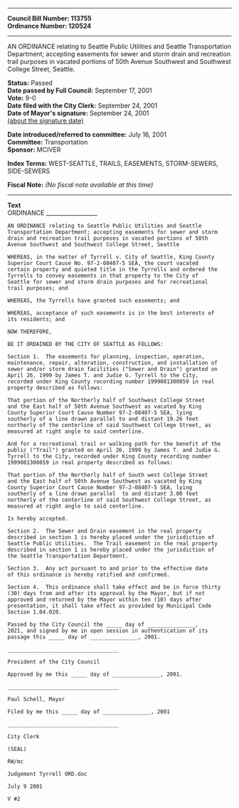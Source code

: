 * * * * *  
  
**Council Bill Number: [](#h0)[](#h2)113755**   
**Ordinance Number: 120524**  
  
* * * * *  
  
AN ORDINANCE relating to Seattle Public Utilities and Seattle Transportation Department; accepting easements for sewer and storm drain and recreation trail purposes in vacated portions of 50th Avenue Southwest and Southwest College Street, Seattle.  
  
**Status:** Passed   
**Date passed by Full Council:** September 17, 2001   
**Vote:** 9-0   
**Date filed with the City Clerk:** September 24, 2001   
**Date of Mayor's signature:** September 24, 2001   
[(about the signature date)](/~public/approvaldate.htm)   
  
  
**Date introduced/referred to committee:** July 16, 2001   
**Committee:** Transportation   
**Sponsor:** MCIVER   
  
**Index Terms:** WEST-SEATTLE, TRAILS, EASEMENTS, STORM-SEWERS, SIDE-SEWERS  
  
**Fiscal Note:** *(No fiscal note available at this time)*  
  
* * * * *  
  
**Text**  
    ORDINANCE __________________  
  
    AN ORDINANCE relating to Seattle Public Utilities and Seattle  
    Transportation Department; accepting easements for sewer and storm  
    drain and recreation trail purposes in vacated portions of 50th  
    Avenue Southwest and Southwest College Street, Seattle  
  
    WHEREAS, in the matter of Tyrrell v. City of Seattle, King County  
    Superior Court Cause No. 97-2-08407-5 SEA, the court vacated  
    certain property and quieted title in the Tyrrells and ordered the  
    Tyrrells to convey easements in that property to the City of  
    Seattle for sewer and storm drain purposes and for recreational  
    trail purposes; and  
  
    WHEREAS, the Tyrrells have granted such easements; and  
  
    WHEREAS, acceptance of such easements is in the best interests of  
    its residents; and  
  
    NOW THEREFORE,  
  
    BE IT ORDAINED BY THE CITY OF SEATTLE AS FOLLOWS:  
  
    Section 1.  The easements for planning, inspection, operation,  
    maintenance, repair, alteration, construction, and installation of  
    sewer and/or storm drain facilities ("Sewer and Drain") granted on  
    April 26, 1999 by James T. and Judie G. Tyrrell to the City,  
    recorded under King County recording number 1999081300859 in real  
    property described as follows:  
  
    That portion of the Northerly half of Southwest College Street  
    and the East half of 50th Avenue Southwest as vacated by King  
    County Superior Court Cause Number 97-2-08407-5 SEA, lying  
    southerly of a line drawn parallel to and distant 19.26 feet  
    northerly of the centerline of said Southwest College Street, as  
    measured at right angle to said centerline.  
  
    And for a recreational trail or walking path for the benefit of the  
    public ("Trail") granted on April 26, 1999 by James T. and Judie G.  
    Tyrrell to the City, recorded under King County recording number  
    1999081300859 in real property described as follows:  
  
    That portion of the Northerly half of South west College Street  
    and the East half of 50th Avenue Southwest as vacated by King  
    County Superior Court Cause Number 97-2-08407-5 SEA, lying  
    southerly of a line drawn parallel  to and distant 3.00 feet  
    northerly of the centerline of said Southwest College Street, as  
    measured at right angle to said centerline.  
  
    Is hereby accepted.  
  
    Section 2.  The Sewer and Drain easement in the real property  
    described in section 1 is hereby placed under the jurisdiction of  
    Seattle Public Utilities.  The Trail easement in the real property  
    described in section 1 is hereby placed under the jurisdiction of  
    the Seattle Transportation Department.  
  
    Section 3.  Any act pursuant to and prior to the effective date  
    of this ordinance is hereby ratified and confirmed.  
  
    Section 4.  This ordinance shall take effect and be in force thirty  
    (30) days from and after its approval by the Mayor, but if not  
    approved and returned by the Mayor within ten (10) days after  
    presentation, it shall take effect as provided by Municipal Code  
    Section 1.04.020.  
  
    Passed by the City Council the _____ day of _______________,  
    2021, and signed by me in open session in authentication of its  
    passage this _____ day of _______________, 2001.  
  
    ___________________________________  
  
    President of the City Council  
  
    Approved by me this _____ day of _______________, 2001.  
  
    ___________________________________  
  
    Paul Schell, Mayor  
  
    Filed by me this _____ day of _______________, 2001  
  
    ___________________________________  
  
    City Clerk  
  
    (SEAL)  
  
    RW/mc  
  
    Judgement Tyrrell ORD.doc  
  
    July 9 2001  
  
    V #2  
